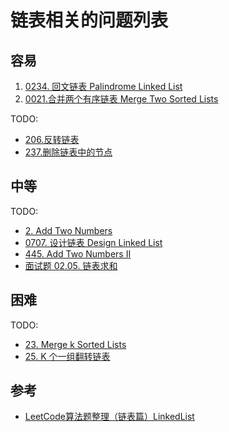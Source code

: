 # 链表相关的问题列表

## 容易

1. [0234. 回文链表 Palindrome Linked List](../0234.palindrome-linked-list/index.md)
2. [0021.合并两个有序链表 Merge Two Sorted Lists](../0021.merge-two-sorted-lists/index.md)

TODO:

- [206.反转链表](https://leetcode.com/problems/reverse-linked-list)
- [237.删除链表中的节点](https://leetcode.com/problems/delete-node-in-a-linked-list)

## 中等

TODO:

- [2. Add Two Numbers](https://leetcode.com/problems/add-two-numbers)
- [0707. 设计链表 Design Linked List](https://leetcode.com/problems/design-linked-list/description/)
- [445. Add Two Numbers II](https://leetcode.com/problems/add-two-numbers-ii/description/)
- [面试题 02.05. 链表求和](https://leetcode.cn/problems/sum-lists-lcci)

## 困难

TODO:

- [23. Merge k Sorted Lists](https://leetcode.com/problems/merge-k-sorted-lists/description/)
- [25. K 个一组翻转链表](https://leetcode.com/problems/reverse-nodes-in-k-group)

## 参考

- [LeetCode算法题整理（链表篇）LinkedList](https://darktiantian.github.io/LeetCode%E7%AE%97%E6%B3%95%E9%A2%98%E6%95%B4%E7%90%86%EF%BC%88%E9%93%BE%E8%A1%A8%E7%AF%87%EF%BC%89LinkedList/)